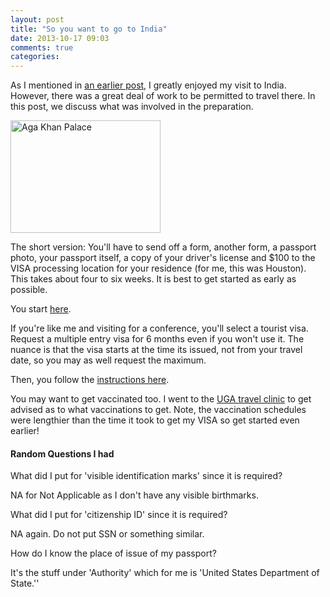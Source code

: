 ```yaml
---
layout: post
title: "So you want to go to India"
date: 2013-10-17 09:03
comments: true
categories: 
---
```


As I mentioned in [an earlier post](http://blog.jonathanrwallace.com/blog/2013/09/21/good-news-everyone/), I greatly enjoyed my visit to India. However, there was a great deal of work to be permitted to travel there. In this post, we discuss what was involved in the preparation.

<a href="http://www.flickr.com/photos/4nitsirk/2810126895/" title="Aga Khan Palace by 4nitsirk, on Flickr"><img src="http://farm4.staticflickr.com/3292/2810126895_88f88ba8ba_m.jpg" width="240" height="180" alt="Aga Khan Palace"></a>

<!-- more -->

The short version: You'll have to send off a form, another form, a passport photo, your passport itself, a copy of your driver's license and $100 to the VISA processing location for your residence (for me, this was Houston). This takes about four to six weeks. It is best to get started as early as possible.

You start [here](https://indiavisa.travisaoutsourcing.com/requirements/gather?apply=bymail).

If you're like me and visiting for a conference, you'll select a tourist visa. Request a multiple entry visa for 6 months even if you won't use it. The nuance is that the visa starts at the time its issued, not from your travel date, so you may as well request the maximum.

Then, you follow the [instructions here](https://indiavisa.travisaoutsourcing.com/requirements/display).

You may want to get vaccinated too. I went to the [UGA travel clinic](http://www.uhs.uga.edu/services/travel_clinic.html) to get advised as to what vaccinations to get. Note, the vaccination schedules were lengthier than the time it took to get my VISA so get started even earlier!

#### Random Questions I had

What did I put for 'visible identification marks' since it is required?

NA for Not Applicable as I don't have any visible birthmarks.

What did I put for 'citizenship ID' since it is required?

NA again. Do not put SSN or something similar.

How do I know the place of issue of my passport?

It's the stuff under 'Authority' which for me is 'United States Department of State.''
